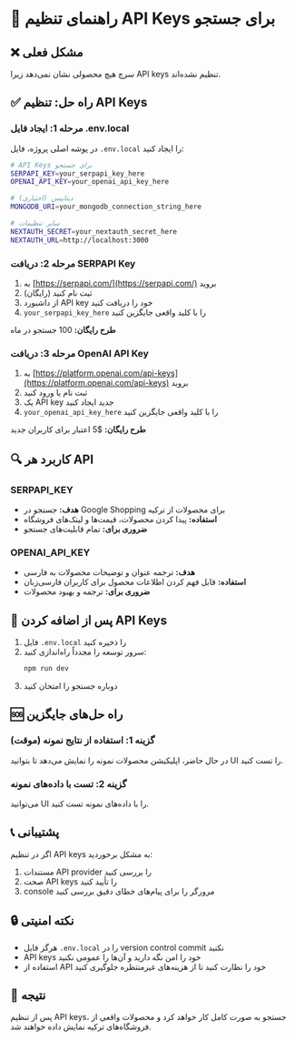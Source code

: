 # 🔧 راهنمای تنظیم API Keys برای جستجو

## ❌ مشکل فعلی

سرچ هیچ محصولی نشان نمی‌دهد زیرا API keys تنظیم نشده‌اند.

## ✅ راه حل: تنظیم API Keys

### مرحله 1: ایجاد فایل .env.local

در پوشه اصلی پروژه، فایل `.env.local` را ایجاد کنید:

```bash
# API Keys برای جستجو
SERPAPI_KEY=your_serpapi_key_here
OPENAI_API_KEY=your_openai_api_key_here

# دیتابیس (اختیاری)
MONGODB_URI=your_mongodb_connection_string_here

# سایر تنظیمات
NEXTAUTH_SECRET=your_nextauth_secret_here
NEXTAUTH_URL=http://localhost:3000
```

### مرحله 2: دریافت SERPAPI Key

1. به [https://serpapi.com/](https://serpapi.com/) بروید
2. ثبت نام کنید (رایگان)
3. از داشبورد API key خود را دریافت کنید
4. `your_serpapi_key_here` را با کلید واقعی جایگزین کنید

**طرح رایگان:** 100 جستجو در ماه

### مرحله 3: دریافت OpenAI API Key

1. به [https://platform.openai.com/api-keys](https://platform.openai.com/api-keys) بروید
2. ثبت نام یا ورود کنید
3. یک API key جدید ایجاد کنید
4. `your_openai_api_key_here` را با کلید واقعی جایگزین کنید

**طرح رایگان:** $5 اعتبار برای کاربران جدید

## 🔍 کاربرد هر API

### SERPAPI_KEY

- **هدف:** جستجو در Google Shopping برای محصولات از ترکیه
- **استفاده:** پیدا کردن محصولات، قیمت‌ها و لینک‌های فروشگاه
- **ضروری برای:** تمام قابلیت‌های جستجو

### OPENAI_API_KEY

- **هدف:** ترجمه عنوان و توضیحات محصولات به فارسی
- **استفاده:** قابل فهم کردن اطلاعات محصول برای کاربران فارسی‌زبان
- **ضروری برای:** ترجمه و بهبود محصولات

## 🚀 پس از اضافه کردن API Keys

1. فایل `.env.local` را ذخیره کنید
2. سرور توسعه را مجدداً راه‌اندازی کنید:
   ```bash
   npm run dev
   ```
3. دوباره جستجو را امتحان کنید

## 🆘 راه حل‌های جایگزین

### گزینه 1: استفاده از نتایج نمونه (موقت)

در حال حاضر، اپلیکیشن محصولات نمونه را نمایش می‌دهد تا بتوانید UI را تست کنید.

### گزینه 2: تست با داده‌های نمونه

می‌توانید UI را با داده‌های نمونه تست کنید.

## 📞 پشتیبانی

اگر در تنظیم API keys به مشکل برخوردید:

1. مستندات API provider را بررسی کنید
2. صحت API keys را تأیید کنید
3. console مرورگر را برای پیام‌های خطای دقیق بررسی کنید

## 🔒 نکته امنیتی

- هرگز فایل `.env.local` را در version control commit نکنید
- API keys خود را امن نگه دارید و آن‌ها را عمومی نکنید
- استفاده از API خود را نظارت کنید تا از هزینه‌های غیرمنتظره جلوگیری کنید

## 🎯 نتیجه

پس از تنظیم API keys، جستجو به صورت کامل کار خواهد کرد و محصولات واقعی از فروشگاه‌های ترکیه نمایش داده خواهند شد.
